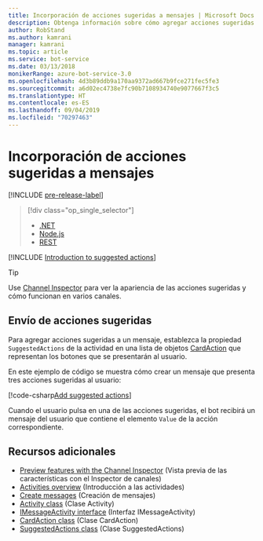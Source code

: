 ```yaml
---
title: Incorporación de acciones sugeridas a mensajes | Microsoft Docs
description: Obtenga información sobre cómo agregar acciones sugeridas a los mensajes mediante Bot Framework SDK para .NET.
author: RobStand
ms.author: kamrani
manager: kamrani
ms.topic: article
ms.service: bot-service
ms.date: 03/13/2018
monikerRange: azure-bot-service-3.0
ms.openlocfilehash: 4d3b89ddb9a170aa9372ad667b9fce271fec5fe3
ms.sourcegitcommit: a6d02ec4738e7fc90b7108934740e9077667f3c5
ms.translationtype: HT
ms.contentlocale: es-ES
ms.lasthandoff: 09/04/2019
ms.locfileid: "70297463"
---
```

# <a name="add-suggested-actions-to-messages"></a>Incorporación de acciones sugeridas a mensajes

[!INCLUDE [pre-release-label](../includes/pre-release-label-v3.md)]

> [!div class="op_single_selector"]
> - [.NET](../dotnet/bot-builder-dotnet-add-suggested-actions.md)
> - [Node.js](../nodejs/bot-builder-nodejs-send-suggested-actions.md)
> - [REST](../rest-api/bot-framework-rest-connector-add-suggested-actions.md)

[!INCLUDE [Introduction to suggested actions](../includes/snippet-suggested-actions-intro.md)]

> [!TIP]
> Use [Channel Inspector][channelInspector] para ver la apariencia de las acciones sugeridas y cómo funcionan en varios canales.

## <a name="send-suggested-actions"></a>Envío de acciones sugeridas

Para agregar acciones sugeridas a un mensaje, establezca la propiedad `SuggestedActions` de la actividad en una lista de objetos [CardAction][cardAction] que representan los botones que se presentarán al usuario. 

En este ejemplo de código se muestra cómo crear un mensaje que presenta tres acciones sugeridas al usuario:

[!code-csharp[Add suggested actions](../includes/code/dotnet-add-suggested-actions.cs#addSuggestedActions)]

Cuando el usuario pulsa en una de las acciones sugeridas, el bot recibirá un mensaje del usuario que contiene el elemento `Value` de la acción correspondiente.

## <a name="additional-resources"></a>Recursos adicionales

- [Preview features with the Channel Inspector][inspector] (Vista previa de las características con el Inspector de canales)
- [Activities overview](bot-builder-dotnet-activities.md) (Introducción a las actividades)
- [Create messages](bot-builder-dotnet-create-messages.md) (Creación de mensajes)
- <a href="https://docs.botframework.com/csharp/builder/sdkreference/dc/d2f/class_microsoft_1_1_bot_1_1_connector_1_1_activity.html" target="_blank">Activity class</a> (Clase Activity)
- <a href="/dotnet/api/microsoft.bot.connector.imessageactivity" target="_blank">IMessageActivity interface</a> (Interfaz IMessageActivity)
- <a href="/dotnet/api/microsoft.bot.connector.cardaction" target="_blank">CardAction class</a> (Clase CardAction)
- <a href="/dotnet/api/microsoft.bot.connector.suggestedactions" target="_blank">SuggestedActions class</a> (Clase SuggestedActions)

[cardAction]: /dotnet/api/microsoft.bot.connector.cardaction

[inspector]: ../bot-service-channel-inspector.md

[channelInspector]: ../bot-service-channel-inspector.md


